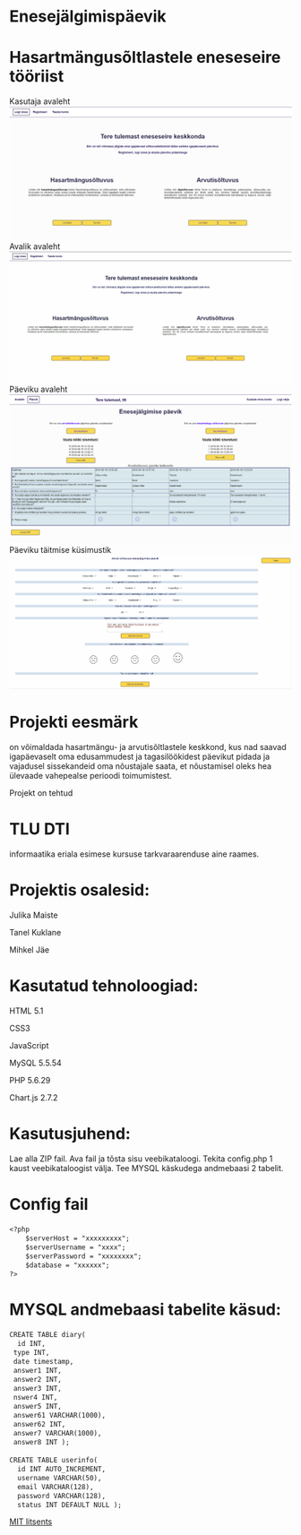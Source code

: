 # Enesejälgimispäevik
# Hasartmängusõltlastele eneseseire tööriist

Kasutaja avaleht
![leht](images/openingPage.png)
Avalik avaleht
![leht](images/startingPage.png)
Päeviku avaleht
![leht](images/diaryPage.png)
Päeviku täitmise küsimustik
![leht](images/diaryEntryPage.png)

# Projekti eesmärk 
on võimaldada hasartmängu- ja arvutisõltlastele keskkond, kus nad saavad igapäevaselt oma edusammudest ja tagasilöökidest päevikut pidada ja vajadusel sissekandeid oma nõustajale saata, et nõustamisel oleks hea ülevaade vahepealse perioodi toimumistest.

Projekt on tehtud 
# TLU DTI 
informaatika eriala esimese kursuse tarkvaraarenduse aine raames.

# Projektis osalesid:

Julika Maiste

Tanel Kuklane

Mihkel Jäe


# Kasutatud tehnoloogiad:
HTML 5.1

CSS3

JavaScript

MySQL 5.5.54

PHP 5.6.29

Chart.js 2.7.2

# Kasutusjuhend:
Lae alla ZIP fail. Ava fail ja tõsta sisu veebikataloogi. Tekita config.php 1 kaust veebikataloogist välja. Tee MYSQL käskudega andmebaasi 2 tabelit. 


# Config fail

```
<?php
	$serverHost = "xxxxxxxxx";
	$serverUsername = "xxxx";
	$serverPassword = "xxxxxxxx";
	$database = "xxxxxx";
?>

```

# MYSQL andmebaasi tabelite käsud:

```
CREATE TABLE diary( 
  id INT,
 type INT, 
 date timestamp, 
 answer1 INT, 
 answer2 INT, 
 answer3 INT, 
 nswer4 INT, 
 answer5 INT, 
 answer61 VARCHAR(1000), 
 answer62 INT, 
 answer7 VARCHAR(1000), 
 answer8 INT );

CREATE TABLE userinfo( 
  id INT AUTO_INCREMENT, 
  username VARCHAR(50), 
  email VARCHAR(128), 
  password VARCHAR(128), 
  status INT DEFAULT NULL );
```

[MIT litsents](Documents/license.txt)


